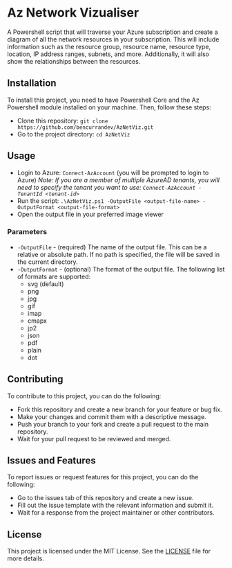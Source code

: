 # Az Network Vizualiser

A Powershell script that will traverse your Azure subscription and create a diagram of all the network resources in your subscription. This will include information such as the resource group, resource name, resource type, location, IP address ranges, subnets, and more. Additionally, it will also show the relationships between the resources.

## Installation

To install this project, you need to have Powershell Core and the Az Powershell module installed on your machine. Then, follow these steps:

- Clone this repository: `git clone https://github.com/bencurrandev/AzNetViz.git`
- Go to the project directory: `cd AzNetViz`

## Usage

- Login to Azure: `Connect-AzAccount` (you will be prompted to login to Azure) *Note: If you are a member of multiple AzureAD tenants, you will need to specify the tenant you want to use: `Connect-AzAccount -TenantId <tenant-id>`*
- Run the script: `.\AzNetViz.ps1 -OutputFile <output-file-name> -OutputFormat <output-file-format>`
- Open the output file in your preferred image viewer

### Parameters

- `-OutputFile` - (required) The name of the output file. This can be a relative or absolute path. If no path is specified, the file will be saved in the current directory. 
- `-OutputFormat` - (optional) The format of the output file. The following list of formats are supported:
    - svg (default)
    - png
    - jpg
    - gif
    - imap
    - cmapx
    - jp2
    - json
    - pdf
    - plain
    - dot

## Contributing

To contribute to this project, you can do the following:

- Fork this repository and create a new branch for your feature or bug fix.
- Make your changes and commit them with a descriptive message.
- Push your branch to your fork and create a pull request to the main repository.
- Wait for your pull request to be reviewed and merged.

## Issues and Features

To report issues or request features for this project, you can do the following:

- Go to the issues tab of this repository and create a new issue.
- Fill out the issue template with the relevant information and submit it.
- Wait for a response from the project maintainer or other contributors.

## License

This project is licensed under the MIT License. See the [LICENSE](LICENSE) file for more details.